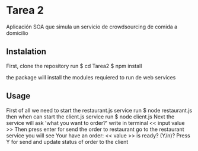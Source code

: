 # Tarea 2
Aplicación SOA que simula un servicio de crowdsourcing de comida a domicilio

## Instalation
First, clone the repository 
run $ cd Tarea2
$ npm install

the package will install the modules requiered to run de web services

## Usage
First of all we need to start the restaurant.js service
run $ node restaurant.js
then when can start the client.js service
run $ node client.js
Next the service will ask 'what you want to order?'
write in terminal << input value >> 
Then press enter for send the order to restaurant
go to the restaurant service you will see
Your have an order: << value >> is ready? (Y/n)?
Press Y for send and update status of order to the client
